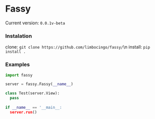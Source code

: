 # Fassy
Current version: `0.0.1v-beta`

### Instalation
clone: `git clone https://github.com/limbocingo/fassy/`\n
install: `pip install .`

### Examples

```python
import fassy

server = fassy.Fassy(__name__)

class Test(server.View):
  pass
 
if __name__ == '__main__:
  server.run()
```
